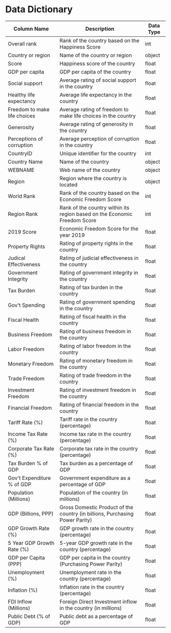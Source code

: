 # Data Dictionary

| Column Name                    | Description                                                                 | Data Type |
|--------------------------------|-----------------------------------------------------------------------------|-----------|
| Overall rank                   | Rank of the country based on the Happiness Score                            | int       |
| Country or region              | Name of the country or region                                               | object    |
| Score                          | Happiness score of the country                                              | float     |
| GDP per capita                 | GDP per capita of the country                                               | float     |
| Social support                 | Average rating of social support in the country                             | float     |
| Healthy life expectancy        | Average life expectancy in the country                                      | float     |
| Freedom to make life choices   | Average rating of freedom to make life choices in the country               | float     |
| Generosity                     | Average rating of generosity in the country                                 | float     |
| Perceptions of corruption      | Average perception of corruption in the country                             | float     |
| CountryID                      | Unique identifier for the country                                           | int       |
| Country Name                   | Name of the country                                                         | object    |
| WEBNAME                        | Web name of the country                                                     | object    |
| Region                         | Region where the country is located                                         | object    |
| World Rank                     | Rank of the country based on the Economic Freedom Score                     | int       |
| Region Rank                    | Rank of the country within its region based on the Economic Freedom Score   | int       |
| 2019 Score                     | Economic Freedom Score for the year 2019                                    | float     |
| Property Rights                | Rating of property rights in the country                                    | float     |
| Judical Effectiveness          | Rating of judicial effectiveness in the country                             | float     |
| Government Integrity           | Rating of government integrity in the country                               | float     |
| Tax Burden                     | Rating of tax burden in the country                                         | float     |
| Gov't Spending                 | Rating of government spending in the country                                | float     |
| Fiscal Health                  | Rating of fiscal health in the country                                      | float     |
| Business Freedom               | Rating of business freedom in the country                                   | float     |
| Labor Freedom                  | Rating of labor freedom in the country                                      | float     |
| Monetary Freedom               | Rating of monetary freedom in the country                                   | float     |
| Trade Freedom                  | Rating of trade freedom in the country                                      | float     |
| Investment Freedom             | Rating of investment freedom in the country                                 | float     |
| Financial Freedom              | Rating of financial freedom in the country                                  | float     |
| Tariff Rate (%)                | Tariff rate in the country (percentage)                                     | float     |
| Income Tax Rate (%)            | Income tax rate in the country (percentage)                                 | float     |
| Corporate Tax Rate (%)         | Corporate tax rate in the country (percentage)                              | float     |
| Tax Burden % of GDP            | Tax burden as a percentage of GDP                                           | float     |
| Gov't Expenditure % of GDP     | Government expenditure as a percentage of GDP                               | float     |
| Population (Millions)          | Population of the country (in millions)                                     | float     |
| GDP (Billions, PPP)            | Gross Domestic Product of the country (in billions, Purchasing Power Parity)| float     |
| GDP Growth Rate (%)            | GDP growth rate in the country (percentage)                                 | float     |
| 5 Year GDP Growth Rate (%)     | 5-year GDP growth rate in the country (percentage)                          | float     |
| GDP per Capita (PPP)           | GDP per capita in the country (Purchasing Power Parity)                     | float     |
| Unemployment (%)               | Unemployment rate in the country (percentage)                               | float     |
| Inflation (%)                  | Inflation rate in the country (percentage)                                  | float     |
| FDI Inflow (Millions)          | Foreign Direct Investment inflow in the country (in millions)               | float     |
| Public Debt (% of GDP)         | Public debt as a percentage of GDP                                          | float     |
